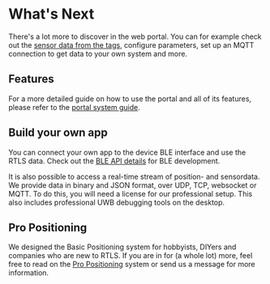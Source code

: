 # What's Next
There's a lot more to discover in the web portal. You can for example check out the [sensor data from the tags](/web/ble_visualise.html#sensor-data), configure parameters, set up an MQTT connection to get data to your own system and more.

## Features
For a more detailed guide on how to use the portal and all of its features, please refer to the [portal system guide](/web/ble_introduction).

## Build your own app
You can connect your own app to the device BLE interface and use the RTLS data. Check out the [BLE API details](/api/api_ble) for BLE development.

It is also possible to access a real-time stream of position- and sensordata. We provide data in binary and JSON format, over UDP, TCP, websocket or MQTT. To do this, you will need a license for our professional setup. This also includes professional UWB debugging tools on the desktop.

## Pro Positioning
We designed the Basic Positioning system for hobbyists, DIYers and companies who are new to RTLS. If you are in for (a whole lot) more, feel free to read on the [Pro Positioning](pro_positioning_introduction) system or send us a message for more information.